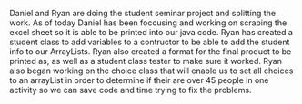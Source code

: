 Daniel and Ryan are doing the student seminar project and splitting the work. As of today Daniel has been foccusing and working on scraping the excel sheet so it is
able to be printed into our java code. Ryan has created a student class to add variables to a contructor to be able to add the student info to our ArrayLists.
Ryan also created a format for the final product to be printed as, as well as a student class tester to make sure it worked. Ryan also began working on the choice 
class that will enable us to set all choices to an arrayList in order to determine if their are over 45 people in one activity so we can save code and time trying 
to fix the problems.
